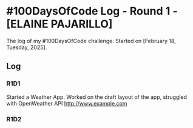 # #100DaysOfCode Log - Round 1 - [ELAINE PAJARILLO]

The log of my #100DaysOfCode challenge. Started on [February 18, Tuesday, 2025].

## Log

### R1D1 
Started a Weather App. Worked on the draft layout of the app, struggled with OpenWeather API http://www.example.com

### R1D2
